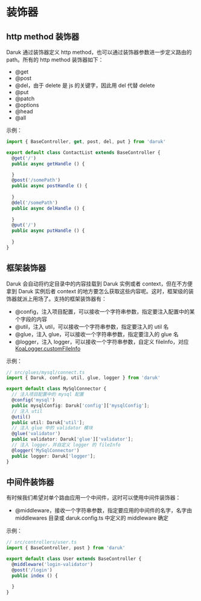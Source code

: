 # 装饰器

## http method 装饰器

Daruk 通过装饰器定义 http method，也可以通过装饰器参数进一步定义路由的 path。所有的 http method 装饰器如下：

- @get
- @post
- @del，由于 delete 是 js 的关键字，因此用 del 代替 delete
- @put
- @patch
- @options
- @head
- @all

示例：

```typescript
import { BaseController, get, post, del, put } from 'daruk'

export default class ContactList extends BaseController {
  @get('/')
  public async getHandle () {

  }
  @post('/somePath')
  public async postHandle () {
    
  }
  @del('/somePath')
  public async delHandle () {
    
  }
  @put('/')
  public async putHandle () {
    
  }
}
```

## 框架装饰器

Daruk 会自动将约定目录中的内容挂载到 Daruk 实例或者 context，但在不方便拿到 Daruk 实例后者 context 的地方要怎么获取这些内容呢。这时，框架级的装饰器就派上用场了。支持的框架装饰器有：

- @config，注入项目配置，可以接收一个字符串参数，指定要注入配置中的某个字段的内容
- @util，注入 util，可以接收一个字符串参数，指定要注入的 util 名
- @glue，注入 glue，可以接收一个字符串参数，指定要注入的 glue 名
- @logger，注入 logger，可以接收一个字符串参数，自定义 fileInfo，对应 [KoaLogger.customFileInfo](https://github.com/daruk-framework/daruk-logger#%E8%87%AA%E5%AE%9A%E4%B9%89%E6%97%A5%E5%BF%97fileinfo)

示例：

```typescript
// src/glues/mysql/connect.ts
import { Daruk, config, util, glue, logger } from 'daruk'

export default class MySqlConnector {
  // 注入项目配置中的 mysql 配置
  @config('mysql')
  public mysqlConfig: Daruk['config']['mysqlConfig'];
  // 注入 util
  @util()
  public util: Daruk['util'];
  // 注入 glue 中的 validator 模块
  @glue('validator')
  public validator: Daruk['glue']['validator'];
  // 注入 logger，并自定义 logger 的 fileInfo
  @logger('MySqlConnector')
  public logger: Daruk['logger'];
}
```

## 中间件装饰器

有时候我们希望对单个路由应用一个中间件，这时可以使用中间件装饰器：

- @middleware，接收一个字符串参数，指定要应用的中间件的名字，名字由 middlewares 目录或 daruk.config.ts 中定义的 middleware 确定

示例：

```typescript
// src/controllers/user.ts
import { BaseController, post } from 'daruk'

export default class User extends BaseController {
  @middleware('login-validator')
  @post('/login')
  public index () {

  }
}
```